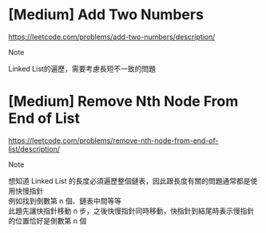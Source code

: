 # [Medium] Add Two Numbers
https://leetcode.com/problems/add-two-numbers/description/
> [!NOTE]
> Linked List的遍歷，需要考慮長短不一致的問題

# [Medium] Remove Nth Node From End of List
https://leetcode.com/problems/remove-nth-node-from-end-of-list/description/
> [!NOTE]
> 想知道 Linked List 的長度必須遍歷整個鏈表，因此跟長度有關的問題通常都是使用快慢指針   
> 例如找到倒數第 n 個、鏈表中間等等  
> 此題先讓快指針移動 n 步，之後快慢指針同時移動，快指針到結尾時表示慢指針的位置恰好是倒數第 n 個  
